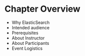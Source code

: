 # Chapter Overview #

* Why ElasticSearch
* Intended audience
* Prerequisites
* About Instructor
* About Participants
* Event Logistics